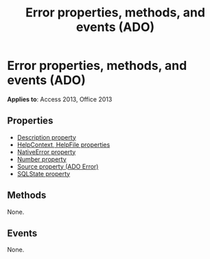 ﻿---
title: Error properties, methods, and events (ADO)
TOCTitle: Properties, Methods, and Events
ms:assetid: 8a1180b3-e8bf-c13d-a295-9caad7dad259
ms:mtpsurl: https://msdn.microsoft.com/library/JJ249607(v=office.15)
ms:contentKeyID: 48546183
ms.date: 09/18/2015
mtps_version: v=office.15
---

# Error properties, methods, and events (ADO)

**Applies to**: Access 2013, Office 2013

## Properties

- [Description property](description-property-ado.md)
- [HelpContext, HelpFile properties](helpcontext-helpfile-properties-ado.md)
- [NativeError property](nativeerror-property-ado.md)
- [Number property](number-property-ado.md)
- [Source property (ADO Error)](source-property-ado-error.md)
- [SQLState property](sqlstate-property-ado.md)

## Methods

None.

## Events

None.

